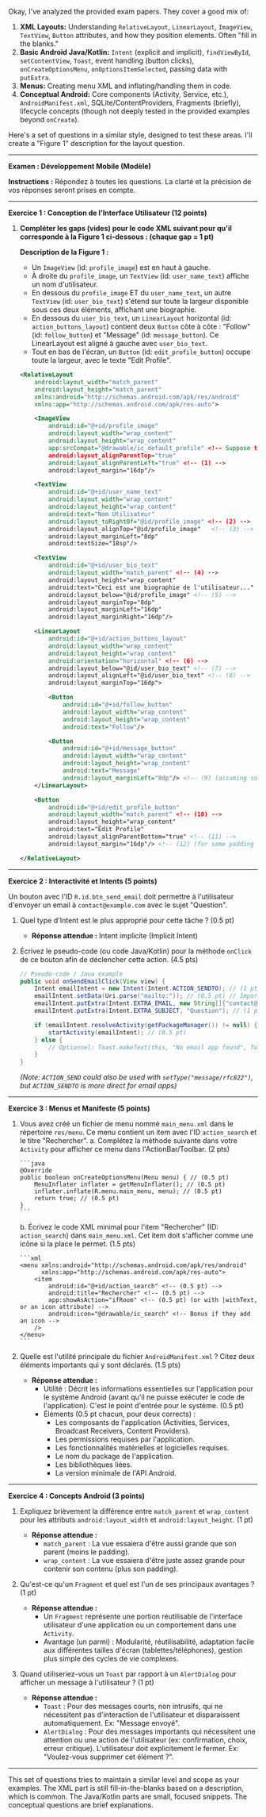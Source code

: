 Okay, I've analyzed the provided exam papers. They cover a good mix of:
1.  **XML Layouts:** Understanding `RelativeLayout`, `LinearLayout`, `ImageView`, `TextView`, `Button` attributes, and how they position elements. Often "fill in the blanks."
2.  **Basic Android Java/Kotlin:** `Intent` (explicit and implicit), `findViewById`, `setContentView`, `Toast`, event handling (button clicks), `onCreateOptionsMenu`, `onOptionsItemSelected`, passing data with `putExtra`.
3.  **Menus:** Creating menu XML and inflating/handling them in code.
4.  **Conceptual Android:** Core components (Activity, Service, etc.), `AndroidManifest.xml`, SQLite/ContentProviders, Fragments (briefly), lifecycle concepts (though not deeply tested in the provided examples beyond `onCreate`).

Here's a set of questions in a similar style, designed to test these areas. I'll create a "Figure 1" description for the layout question.

---

**Examen : Développement Mobile (Modèle)**

**Instructions :** Répondez à toutes les questions. La clarté et la précision de vos réponses seront prises en compte.

---

**Exercice 1 : Conception de l'Interface Utilisateur (12 points)**

1.  **Compléter les gaps (vides) pour le code XML suivant pour qu'il corresponde à la Figure 1 ci-dessous : (chaque gap = 1 pt)**

    **Description de la Figure 1 :**
    *   Un `ImageView` (id: `profile_image`) est en haut à gauche.
    *   À droite du `profile_image`, un `TextView` (id: `user_name_text`) affiche un nom d'utilisateur.
    *   En dessous du `profile_image` ET du `user_name_text`, un autre `TextView` (id: `user_bio_text`) s'étend sur toute la largeur disponible sous ces deux éléments, affichant une biographie.
    *   En dessous du `user_bio_text`, un `LinearLayout` horizontal (id: `action_buttons_layout`) contient deux `Button` côte à côte : "Follow" (id: `follow_button`) et "Message" (id: `message_button`). Ce LinearLayout est aligné à gauche avec `user_bio_text`.
    *   Tout en bas de l'écran, un `Button` (id: `edit_profile_button`) occupe toute la largeur, avec le texte "Edit Profile".

    ```xml
    <RelativeLayout
        android:layout_width="match_parent"
        android:layout_height="match_parent"
        xmlns:android="http://schemas.android.com/apk/res/android"
        xmlns:app="http://schemas.android.com/apk/res-auto">

        <ImageView
            android:id="@+id/profile_image"
            android:layout_width="wrap_content"
            android:layout_height="wrap_content"
            app:srcCompat="@drawable/ic_default_profile" <!-- Suppose this drawable exists -->
            android:layout_alignParentTop="true"
            android:layout_alignParentLeft="true" <!-- (1) -->
            android:layout_margin="16dp"/>

        <TextView
            android:id="@+id/user_name_text"
            android:layout_width="wrap_content"
            android:layout_height="wrap_content"
            android:text="Nom Utilisateur"
            android:layout_toRightOf="@id/profile_image" <!-- (2) -->
            android:layout_alignTop="@id/profile_image"   <!-- (3) -->
            android:layout_marginLeft="8dp"
            android:textSize="18sp"/>

        <TextView
            android:id="@+id/user_bio_text"
            android:layout_width="match_parent" <!-- (4) -->
            android:layout_height="wrap_content"
            android:text="Ceci est une biographie de l'utilisateur..."
            android:layout_below="@id/profile_image" <!-- (5) -->
            android:layout_marginTop="8dp"
            android:layout_marginLeft="16dp"
            android:layout_marginRight="16dp"/>

        <LinearLayout
            android:id="@+id/action_buttons_layout"
            android:layout_width="wrap_content"
            android:layout_height="wrap_content"
            android:orientation="horizontal" <!-- (6) -->
            android:layout_below="@id/user_bio_text" <!-- (7) -->
            android:layout_alignLeft="@id/user_bio_text" <!-- (8) -->
            android:layout_marginTop="16dp">

            <Button
                android:id="@+id/follow_button"
                android:layout_width="wrap_content"
                android:layout_height="wrap_content"
                android:text="Follow"/>

            <Button
                android:id="@+id/message_button"
                android:layout_width="wrap_content"
                android:layout_height="wrap_content"
                android:text="Message"
                android:layout_marginLeft="8dp"/> <!-- (9) (assuming some space is needed) -->
        </LinearLayout>

        <Button
            android:id="@+id/edit_profile_button"
            android:layout_width="match_parent" <!-- (10) -->
            android:layout_height="wrap_content"
            android:text="Edit Profile"
            android:layout_alignParentBottom="true" <!-- (11) -->
            android:layout_margin="16dp"/> <!-- (12) (for some padding from edges) -->

    </RelativeLayout>
    ```

---

**Exercice 2 : Interactivité et Intents (5 points)**

Un bouton avec l'ID `R.id.btn_send_email` doit permettre à l'utilisateur d'envoyer un email à `contact@example.com` avec le sujet "Question".

1.  Quel type d'Intent est le plus approprié pour cette tâche ? (0.5 pt)
    *   **Réponse attendue :** Intent implicite (Implicit Intent)
2.  Écrivez le pseudo-code (ou code Java/Kotlin) pour la méthode `onClick` de ce bouton afin de déclencher cette action. (4.5 pts)

    ```java
    // Pseudo-code / Java example
    public void onSendEmailClick(View view) {
        Intent emailIntent = new Intent(Intent.ACTION_SENDTO); // (1 pt)
        emailIntent.setData(Uri.parse("mailto:")); // (0.5 pt) // Important for SENDTO
        emailIntent.putExtra(Intent.EXTRA_EMAIL, new String[]{"contact@example.com"}); // (1 pt)
        emailIntent.putExtra(Intent.EXTRA_SUBJECT, "Question"); // (1 pt)

        if (emailIntent.resolveActivity(getPackageManager()) != null) { // (0.5 pt)
            startActivity(emailIntent); // (0.5 pt)
        } else {
            // Optionnel: Toast.makeText(this, "No email app found", Toast.LENGTH_SHORT).show();
        }
    }
    ```
    *(Note: `ACTION_SEND` could also be used with `setType("message/rfc822")`, but `ACTION_SENDTO` is more direct for email apps)*

---

**Exercice 3 : Menus et Manifeste (5 points)**

1.  Vous avez créé un fichier de menu nommé `main_menu.xml` dans le répertoire `res/menu`. Ce menu contient un item avec l'ID `action_search` et le titre "Rechercher".
    a.  Complétez la méthode suivante dans votre `Activity` pour afficher ce menu dans l'ActionBar/Toolbar. (2 pts)

        ```java
        @Override
        public boolean onCreateOptionsMenu(Menu menu) { // (0.5 pt)
            MenuInflater inflater = getMenuInflater(); // (0.5 pt)
            inflater.inflate(R.menu.main_menu, menu); // (0.5 pt)
            return true; // (0.5 pt)
        }
        ```
    b.  Écrivez le code XML minimal pour l'item "Rechercher" (ID: `action_search`) dans `main_menu.xml`. Cet item doit s'afficher comme une icône si la place le permet. (1.5 pts)

        ```xml
        <menu xmlns:android="http://schemas.android.com/apk/res/android"
              xmlns:app="http://schemas.android.com/apk/res-auto">
            <item
                android:id="@+id/action_search" <!-- (0.5 pt) -->
                android:title="Rechercher" <!-- (0.5 pt) -->
                app:showAsAction="ifRoom" <!-- (0.5 pt) (or with |withText, or an icon attribute) -->
                android:icon="@drawable/ic_search" <!-- Bonus if they add an icon -->
            />
        </menu>
        ```

2.  Quelle est l'utilité principale du fichier `AndroidManifest.xml` ? Citez deux éléments importants qui y sont déclarés. (1.5 pts)
    *   **Réponse attendue :**
        *   Utilité : Décrit les informations essentielles sur l'application pour le système Android (avant qu'il ne puisse exécuter le code de l'application). C'est le point d'entrée pour le système. (0.5 pt)
        *   Éléments (0.5 pt chacun, pour deux corrects) :
            *   Les composants de l'application (Activities, Services, Broadcast Receivers, Content Providers).
            *   Les permissions requises par l'application.
            *   Les fonctionnalités matérielles et logicielles requises.
            *   Le nom du package de l'application.
            *   Les bibliothèques liées.
            *   La version minimale de l'API Android.

---

**Exercice 4 : Concepts Android (3 points)**

1.  Expliquez brièvement la différence entre `match_parent` et `wrap_content` pour les attributs `android:layout_width` et `android:layout_height`. (1 pt)
    *   **Réponse attendue :**
        *   `match_parent` : La vue essaiera d'être aussi grande que son parent (moins le padding).
        *   `wrap_content` : La vue essaiera d'être juste assez grande pour contenir son contenu (plus son padding).

2.  Qu'est-ce qu'un `Fragment` et quel est l'un de ses principaux avantages ? (1 pt)
    *   **Réponse attendue :**
        *   Un `Fragment` représente une portion réutilisable de l'interface utilisateur d'une application ou un comportement dans une `Activity`.
        *   Avantage (un parmi) : Modularité, réutilisabilité, adaptation facile aux différentes tailles d'écran (tablettes/téléphones), gestion plus simple des cycles de vie complexes.

3.  Quand utiliseriez-vous un `Toast` par rapport à un `AlertDialog` pour afficher un message à l'utilisateur ? (1 pt)
    *   **Réponse attendue :**
        *   `Toast` : Pour des messages courts, non intrusifs, qui ne nécessitent pas d'interaction de l'utilisateur et disparaissent automatiquement. Ex: "Message envoyé".
        *   `AlertDialog` : Pour des messages importants qui nécessitent une attention ou une action de l'utilisateur (ex: confirmation, choix, erreur critique). L'utilisateur doit explicitement le fermer. Ex: "Voulez-vous supprimer cet élément ?".

---

This set of questions tries to maintain a similar level and scope as your examples. The XML part is still fill-in-the-blanks based on a description, which is common. The Java/Kotlin parts are small, focused snippets. The conceptual questions are brief explanations.